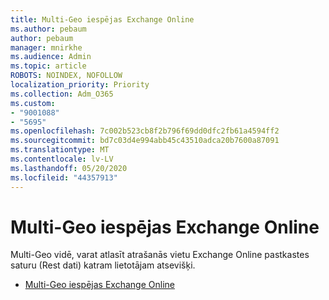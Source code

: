 ```yaml
---
title: Multi-Geo iespējas Exchange Online
ms.author: pebaum
author: pebaum
manager: mnirkhe
ms.audience: Admin
ms.topic: article
ROBOTS: NOINDEX, NOFOLLOW
localization_priority: Priority
ms.collection: Adm_O365
ms.custom:
- "9001088"
- "5695"
ms.openlocfilehash: 7c002b523cb8f2b796f69dd0dfc2fb61a4594ff2
ms.sourcegitcommit: bd7c03d4e994abb45c43510adca20b7600a87091
ms.translationtype: MT
ms.contentlocale: lv-LV
ms.lasthandoff: 05/20/2020
ms.locfileid: "44357913"
---
```

# <a name="multi-geo-capabilities-in-exchange-online"></a>Multi-Geo iespējas Exchange Online

Multi-Geo vidē, varat atlasīt atrašanās vietu Exchange Online pastkastes saturu (Rest dati) katram lietotājam atsevišķi.
- [Multi-Geo iespējas Exchange Online](https://docs.microsoft.com/office365/enterprise/multi-geo-capabilities-in-exchange-online)
